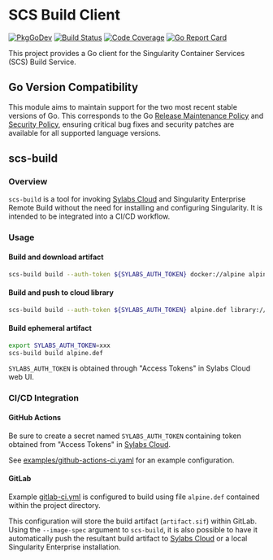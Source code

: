 # SCS Build Client

[![PkgGoDev](https://pkg.go.dev/badge/github.com/sylabs/scs-build-client)](https://pkg.go.dev/github.com/sylabs/scs-build-client/client)
[![Build Status](https://circleci.com/gh/sylabs/scs-build-client.svg?style=shield)](https://circleci.com/gh/sylabs/workflows/scs-build-client)
[![Code Coverage](https://codecov.io/gh/sylabs/scs-build-client/branch/master/graph/badge.svg)](https://codecov.io/gh/sylabs/scs-build-client)
[![Go Report Card](https://goreportcard.com/badge/github.com/sylabs/scs-build-client)](https://goreportcard.com/report/github.com/sylabs/scs-build-client)

This project provides a Go client for the Singularity Container Services (SCS) Build Service.

## Go Version Compatibility

This module aims to maintain support for the two most recent stable versions of Go. This corresponds to the Go [Release Maintenance Policy](https://github.com/golang/go/wiki/Go-Release-Cycle#release-maintenance) and [Security Policy](https://golang.org/security), ensuring critical bug fixes and security patches are available for all supported language versions.

## scs-build

### Overview

`scs-build` is a tool for invoking [Sylabs Cloud](https://cloud.sylabs.io)
and Singularity Enterprise Remote Build without the need for installing and
configuring Singularity. It is intended to be integrated into a CI/CD workflow.

### Usage

#### Build and download artifact

```sh
scs-build build --auth-token ${SYLABS_AUTH_TOKEN} docker://alpine alpine_latest.sif
```

#### Build and push to cloud library

```sh
scs-build build --auth-token ${SYLABS_AUTH_TOKEN} alpine.def library://user/default/alpine:latest
```

#### Build ephemeral artifact

```sh
export SYLABS_AUTH_TOKEN=xxx
scs-build build alpine.def
```

`SYLABS_AUTH_TOKEN` is obtained through "Access Tokens" in Sylabs Cloud web UI.

### CI/CD Integration

#### GitHub Actions

Be sure to create a secret named `SYLABS_AUTH_TOKEN` containing token obtained from "Access Tokens" in [Sylabs Cloud](https://cloud.sylabs.io).

See [examples/github-actions-ci.yaml](examples/github-actions-ci.yaml) for an example configuration.

#### GitLab

Example [gitlab-ci.yml](examples/gitlab-ci.yml) is configured to build using file `alpine.def` contained within the project directory.

This configuration will store the build artifact (`artifact.sif`) within GitLab. Using the `--image-spec` argument to `scs-build`, it is also possible to have it automatically push the resultant build artifact to [Sylabs Cloud](https://cloud.sylabs.io) or a local Singularity Enterprise installation.
